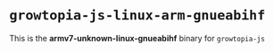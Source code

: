 # `growtopia-js-linux-arm-gnueabihf`

This is the **armv7-unknown-linux-gnueabihf** binary for `growtopia-js`
